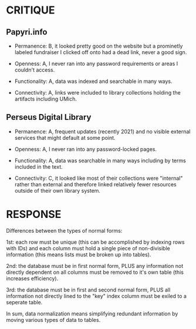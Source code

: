 # CRITIQUE

## Papyri.info

- Permanence: B, it looked pretty good on the website but a prominetly labeled fundraiser I clicked off onto had a dead link, never a good sign.

- Openness: A, I never ran into any password requirements or areas I couldn't access.

- Functionality: A, data was indexed and searchable in many ways.

- Connectivity: A, links were included to library collections holding the artifacts including UMich.

## Perseus Digital Library

- Permanence:  A, frequent updates (recently 2021) and no visible external services that might default at some point.

- Openness:  A, I never ran into any password-locked pages.

- Functionality:  A, data was searchable in many ways including by terms included in the text.

- Connectivity: C, it looked like most of their collections were "internal" rather than external and therefore linked relatively fewer resources outside of their own library system.

# RESPONSE

Differences between the types of normal forms:

1st: each row must be unique (this can be accomplished by indexing rows with IDs) and each column must hold a single piece of non-divisible information (this means lists must be broken up into tables).

2nd: the database must be in first normal form, PLUS any information not directly dependent on all columns must be removed to it's own table (this increases efficiency).

3rd: the database must be in first and second normal form, PLUS all information not directly lined to the "key" index column must be exiled to a seperate table.

In sum, data normalization means simplifying redundant information by moving various types of data to tables.
